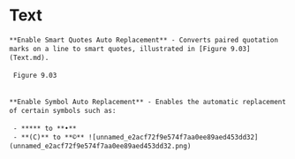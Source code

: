 
# Text


	**Enable Smart Quotes Auto Replacement** - Converts paired quotation marks on a line to smart quotes, illustrated in [Figure 9.03](Text.md).
	
	 Figure 9.03
	
	
	**Enable Symbol Auto Replacement** - Enables the automatic replacement of certain symbols such as:

     - ***** to **•**
     - **(C)** to **©** ![unnamed_e2acf72f9e574f7aa0ee89aed453dd32](unnamed_e2acf72f9e574f7aa0ee89aed453dd32.png)
